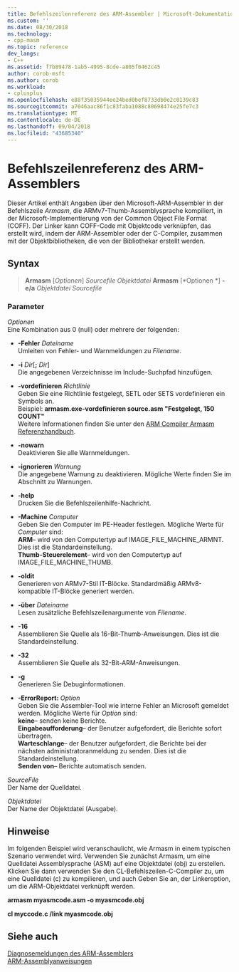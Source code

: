 ```yaml
---
title: Befehlszeilenreferenz des ARM-Assembler | Microsoft-Dokumentation
ms.custom: ''
ms.date: 08/30/2018
ms.technology:
- cpp-masm
ms.topic: reference
dev_langs:
- C++
ms.assetid: f7b89478-1ab5-4995-8cde-a805f0462c45
author: corob-msft
ms.author: corob
ms.workload:
- cplusplus
ms.openlocfilehash: e88f35035944ee24bed0bef8733db0e2c0139c83
ms.sourcegitcommit: a7046aac86f1c83faba1088c80698474e25fe7c3
ms.translationtype: MT
ms.contentlocale: de-DE
ms.lasthandoff: 09/04/2018
ms.locfileid: "43685340"
---
```

# <a name="arm-assembler-command-line-reference"></a>Befehlszeilenreferenz des ARM-Assemblers

Dieser Artikel enthält Angaben über den Microsoft-ARM-Assembler in der Befehlszeile *Armasm*, die ARMv7-Thumb-Assemblysprache kompiliert, in der Microsoft-Implementierung von der Common Object File Format (COFF). Der Linker kann COFF-Code mit Objektcode verknüpfen, das erstellt wird, indem der ARM-Assembler oder der C-Compiler, zusammen mit der Objektbibliotheken, die von der Bibliothekar erstellt werden.

## <a name="syntax"></a>Syntax

> **Armasm** [*Optionen*] *Sourcefile* *Objektdatei*
> **Armasm** [*Optionen *] **- e/a** *Objektdatei* *Sourcefile*

### <a name="parameters"></a>Parameter

*Optionen*<br/>
Eine Kombination aus 0 (null) oder mehrere der folgenden:

- **-Fehler** *Dateiname*<br/>
   Umleiten von Fehler- und Warnmeldungen zu *Filename*.

- **-i** *Dir*[**;** <em>Dir</em>]<br/>
   Die angegebenen Verzeichnisse im Include-Suchpfad hinzufügen.

- **-vordefinieren** *Richtlinie*<br/>
   Geben Sie eine Richtlinie festgelegt, SETL oder SETS vordefinieren ein Symbols an.<br/>
   Beispiel: **armasm.exe-vordefinieren source.asm "Festgelegt, 150 COUNT"**<br/>
   Weitere Informationen finden Sie unter den [ARM Compiler Armasm Referenzhandbuch](http://infocenter.arm.com/help/topic/com.arm.doc.dui0802b/index.html).

- **-nowarn**<br/>
   Deaktivieren Sie alle Warnmeldungen.

- **-ignorieren** *Warnung*<br/>
   Die angegebene Warnung zu deaktivieren. Mögliche Werte finden Sie im Abschnitt zu Warnungen.

- **-help**<br/>
   Drucken Sie die Befehlszeilenhilfe-Nachricht.

- **-Machine** *Computer*<br/>
   Geben Sie den Computer im PE-Header festlegen.  Mögliche Werte für *Computer* sind:<br/>
   **ARM**– wird von den Computertyp auf IMAGE_FILE_MACHINE_ARMNT. Dies ist die Standardeinstellung.<br/>
   **Thumb-Steuerelement**– wird von den Computertyp auf IMAGE_FILE_MACHINE_THUMB.

- **-oldit**<br/>
   Generieren von ARMv7-Stil IT-Blöcke.  Standardmäßig ARMv8-kompatible IT-Blöcke generiert werden.

- **-über** *Dateiname*<br/>
   Lesen zusätzliche Befehlszeilenargumente von *Filename*.

- **-16**<br/>
   Assemblieren Sie Quelle als 16-Bit-Thumb-Anweisungen.  Dies ist die Standardeinstellung.

- **-32**<br/>
   Assemblieren Sie Quelle als 32-Bit-ARM-Anweisungen.

- **-g**<br/>
   Generieren Sie Debuginformationen.

- **-ErrorReport:** *Option*<br/>
   Geben Sie die Assembler-Tool wie interne Fehler an Microsoft gemeldet werden.  Mögliche Werte für *Option* sind:<br/>
   **keine**– senden keine Berichte.<br/>
   **Eingabeaufforderung**– der Benutzer aufgefordert, die Berichte sofort übertragen.<br/>
   **Warteschlange**– der Benutzer aufgefordert, die Berichte bei der nächsten administratoranmeldung zu senden. Dies ist die Standardeinstellung.<br/>
   **Senden von**– Berichte automatisch senden.

*SourceFile*<br/>
Der Name der Quelldatei.

*Objektdatei*<br/>
Der Name der Objektdatei (Ausgabe).

## <a name="remarks"></a>Hinweise

Im folgenden Beispiel wird veranschaulicht, wie Armasm in einem typischen Szenario verwendet wird. Verwenden Sie zunächst Armasm, um eine Quelldatei Assemblysprache (ASM) auf eine Objektdatei (obj) zu erstellen. Klicken Sie dann verwenden Sie den CL-Befehlszeilen-C-Compiler zu, um eine Quelldatei (c) zu kompilieren, und auch Geben Sie an, der Linkeroption, um die ARM-Objektdatei verknüpft werden.

**armasm myasmcode.asm -o myasmcode.obj**

**cl myccode.c /link myasmcode.obj**

## <a name="see-also"></a>Siehe auch

[Diagnosemeldungen des ARM-Assemblers](../../assembler/arm/arm-assembler-diagnostic-messages.md)<br/>
[ARM-Assemblyanweisungen](../../assembler/arm/arm-assembler-directives.md)<br/>
